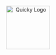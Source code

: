 <p align="center">
  <a href="#" target="blank"><img src="https://srv1601-files.hstgr.io/0fffd53e42086107/files/public_html/public/assets/img/quicky.png" width="120" alt="Quicky Logo" /></a>
</p>
